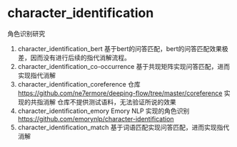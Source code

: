 # character_identification
角色识别研究

1. character_identification_bert
基于bert的问答匹配，bert的问答匹配效果极差，因而没有进行后续的指代消解流程。
2. character_identification_co-occurrence
基于共现矩阵实现问答匹配，进而实现指代消解
3. character_identification_coreference
仓库 https://github.com/ne7ermore/deeping-flow/tree/master/coreference 实现的共指消解
仓库不提供测试语料，无法验证所说的效果
4. character_identification_emory
Emory NLP 实现的角色识别 https://github.com/emorynlp/character-identification 
5. character_identification_match
基于词语匹配实现问答匹配，进而实现指代消解